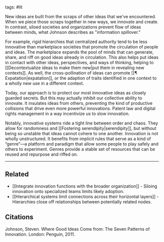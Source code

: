 tags: #lit 

New ideas are built from the scraps of other ideas that we've encountered. When we piece those scraps together in new ways, we innovate and create. In contrast, siloed societies and organizations prevent flow of ideas between minds, what Johnson describes as "information spillover." 

For example, rigid hierarchies that centralized authority tend to be less innovative than marketplace societies that promote the circulation of people and ideas. The marketplace expands the pool of minds that can generate, share, and riff on good ideas already in circulation. This also helps put ideas in contact with other ideas, perspectives, and ways of thinking, helping to [[Decontextualize ideas to make them new|put them in revealing new contexts]]. As well, the cross-pollination of ideas can promote [[¶ Expatation|expatation]], or the adaption of traits identified in one context to a wholly new use in a different context. 

Today, our approach is to protect our most innovative ideas as closely guarded secrets. But this may actually inhibit our collective ability to innovate. It insulates ideas from others, preventing the kind of productive collisions that drive even more powerful innovations. Patent law and digital rights management in a way incentivize us to slow innovation. 

Notably, innovative systems ride a tight line between order and chaos. They allow for randomness and [[Fostering serendipity|serendipity]], but without being so unstable that ideas cannot cohere to one another. Innovation is not wholly unstructured. It benefits from implicit rules that serve as a kind of “genre”—a platform and paradigm that allow some people to play safely and others to experiment. Genres provide a stable set of resources that can be reused and repurpose and riffed on. 

---

## Related
- [[Integrate innovation functions with the broader organization]] - Siloing innovation onto specialized teams limits likely adoption.
- [[Hierarchical systems limit connections across their horizontal layers]] - Hierarchies close off relationships between potentially related nodes.

## Citations
Johnson, Steven. Where Good Ideas Come from: The Seven Patterns of Innovation. London: Penguin, 2011.
